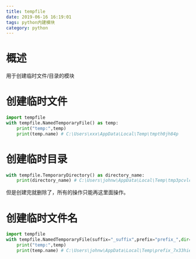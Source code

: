 ```yaml
---
title: tempfile
date: 2019-06-16 16:19:01
tags: python内建模块
category: python
---
```


# 概述
用于创建临时文件/目录的模块

# 创建临时文件
```python
import tempfile
with tempfile.NamedTemporaryFile() as temp:
    print("temp:",temp)
    print(temp.name) # C:\Users\xxx\AppData\Local\Temp\tmpth0jh84p
```

# 创建临时目录
```python
with tempfile.TemporaryDirectory() as directory_name:
    print(directory_name) # C:\Users\johnw\AppData\Local\Temp\tmp3pcvlcoz
```
但是创建完就删除了，所有的操作只能再这里面操作。

# 创建临时文件名
```python
import tempfile
with tempfile.NamedTemporaryFile(suffix="_suffix",prefix="prefix_",dir="C:\\Users\\johnw\\AppData\\Local\\Temp") as temp:
    print("temp:",temp)
    print(temp.name) # C:\Users\johnw\AppData\Local\Temp\prefix_7x33hie8_suffix
```

